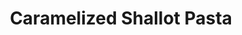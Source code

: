 ---
layout: recipe
title: Caramelized Shallot Pasta
category: Dinner
servings: 4
prep_time: 10 minutes
cook_time: 30 minutes
protein: vegetarian
source: Alison Roman

ingredients: |
  - ¼ cup olive oil
  - 6 large shallots, very thinly sliced
  - 5 garlic cloves, 4 thinly sliced, 1 finely chopped
  - Kosher salt and freshly ground black pepper
  - 1 teaspoon red pepper flakes, plus more to taste
  - 1 (2-ounce) can anchovy fillets (about 12), drained
  - 1 (4.5-ounce) tube or (6-ounce) can of tomato paste (about 1/2 to 3/4 cup)
  - 10 ounces pasta
  - 1 cup parsley, leaves and tender stems, finely chopped
  - Flaky sea salt

instructions: |
  1. Heat olive oil in a large heavy-bottomed Dutch oven over medium-high heat. Add shallots and thinly sliced garlic, and season with salt and pepper. Cook, stirring occasionally, until the shallots have completely softened and caramelized with golden-brown edges, approximately 15 to 20 minutes.
  2. Add red pepper flakes and anchovies to the caramelized shallots. Stir continuously to incorporate the anchovies into the shallot mixture, allowing them to dissolve completely, about 2 minutes.
  3. Add tomato paste and season with additional salt and pepper. Cook, stirring constantly to prevent scorching, until the tomato paste has caramelized slightly, darkening from bright red to a deeper brick red color, approximately 2 minutes.
  4. Remove from heat and transfer approximately half of the mixture to a resealable container, leaving the remainder in the cooking vessel. (The reserved portion can be refrigerated for later use in another batch of pasta, as a topping for roasted vegetables, spooned over fried eggs, or served beneath crispy chicken thighs.)
  5. For serving, cook pasta according to package instructions in a large pot of salted boiling water until very al dente (slightly firmer than usual). Transfer the pasta to the Dutch oven containing the remaining shallot mixture (or to a skillet if using the leftover portion) along with 1 cup of pasta cooking water.
  6. Cook over medium-high heat, stirring vigorously to coat each piece of pasta, using a wooden spoon or spatula to scrape up any caramelized bits from the bottom of the pot. Continue cooking until the pasta is fully coated and the sauce has thickened but remains slightly fluid, approximately 3 to 5 minutes.
  7. In a small bowl, combine the parsley and finely chopped garlic clove. Season with flaky salt and pepper. Divide the pasta among serving bowls, or transfer to one large serving bowl, and garnish with the parsley mixture and additional red pepper flakes if desired.

notes: |
  - This recipe makes enough caramelized shallot mixture for two batches of pasta.
  - The reserved portion can be refrigerated and used in various applications: tossed with another batch of pasta, spread on roasted vegetables, spooned over fried eggs, or served with crispy chicken thighs.
  - The caramelized shallots are the star of this dish, providing sweetness that balances with the salty anchovies and tangy tomato paste.
---